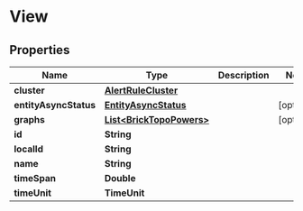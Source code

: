

# View


## Properties

Name | Type | Description | Notes
------------ | ------------- | ------------- | -------------
**cluster** | [**AlertRuleCluster**](AlertRuleCluster.md) |  | 
**entityAsyncStatus** | [**EntityAsyncStatus**](EntityAsyncStatus.md) |  |  [optional]
**graphs** | [**List&lt;BrickTopoPowers&gt;**](BrickTopoPowers.md) |  |  [optional]
**id** | **String** |  | 
**localId** | **String** |  | 
**name** | **String** |  | 
**timeSpan** | **Double** |  | 
**timeUnit** | **TimeUnit** |  | 



